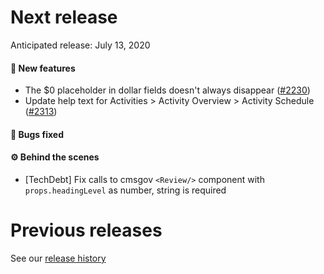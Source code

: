 # Next release

Anticipated release: July 13, 2020

#### 🚀 New features

- The \$0 placeholder in dollar fields doesn't always disappear ([#2230])
- Update help text for Activities > Activity Overview > Activity Schedule ([#2313])

#### 🐛 Bugs fixed

#### ⚙️ Behind the scenes

- [TechDebt] Fix calls to cmsgov `<Review/>` component with `props.headingLevel` as number, string is required

# Previous releases

See our [release history](https://github.com/18F/cms-hitech-apd/releases)

[#2230]: https://github.com/18F/cms-hitech-apd/issues/2230
[#2313]: https://github.com/18F/cms-hitech-apd/issues/2313
